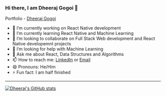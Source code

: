 ### Hi there, I am Dheeraj Gogoi 👋

Portfolio - [Dheeraj Gogoi](https://dheerajgogoi.github.io/)

- 🔭 I’m currently working on React Native development
- 🌱 I’m currently learning React Native and Machine Learning
- 👯 I’m looking to collaborate on Full Stack Web development and React Native developemnt projects
- 🤔 I’m looking for help with Machine Learning
- 💬 Ask me about React, Data Structures and Algorithms
- 📫 How to reach me: [LinkedIn](https://www.linkedin.com/in/dheeraj-gogoi-68337b1b5/) or [Email](dheerajgogoi2@gmail.com)
- 😄 Pronouns: He/Him
- ⚡ Fun fact: I am half finished

---

[![Dheeraj's GitHub stats](https://github-readme-stats.vercel.app/api?username=DheerajGogoi)](https://github.com/anuraghazra/github-readme-stats)
